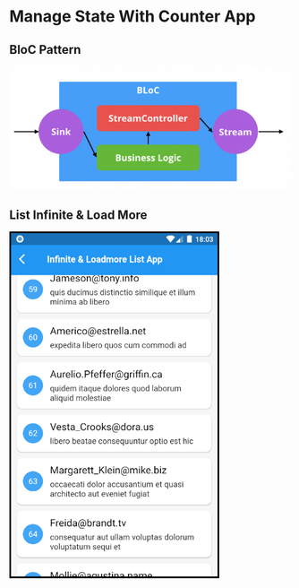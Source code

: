 # Manage State With Counter App

## BloC Pattern
![Image of Yaktocat](assets/images/bloc.png)  


## List Infinite & Load More
![Image of Yaktocat](assets/images/list_load_more.png)  
